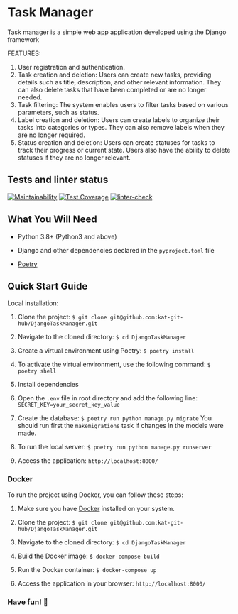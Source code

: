 # Task Manager

Task manager is a simple web app application developed using the Django framework

FEATURES:

1. User registration and authentication.
2. Task creation and deletion: Users can create new tasks, providing details such as title, description, and other relevant information. They can also delete tasks that have been completed or are no longer needed.
3. Task filtering: The system enables users to filter tasks based on various parameters, such as status.
4. Label creation and deletion: Users can create labels to organize their tasks into categories or types. They can also remove labels when they are no longer required.
5. Status creation and deletion: Users can create statuses for tasks to track their progress or current state. Users also have the ability to delete statuses if they are no longer relevant.



## Tests and linter status

[![Maintainability](https://api.codeclimate.com/v1/badges/dc8ddc3289858828b1f7/maintainability)](https://codeclimate.com/github/kat-git-hub/python-web-development-project-lvl4/maintainability)  [![Test Coverage](https://api.codeclimate.com/v1/badges/dc8ddc3289858828b1f7/test_coverage)](https://codeclimate.com/github/kat-git-hub/python-web-development-project-lvl4/test_coverage)  [![linter-check](https://github.com/kat-git-hub/python-web-development-project-lvl4/actions/workflows/linter-check.yml/badge.svg)](https://github.com/kat-git-hub/python-web-development-project-lvl4/actions/workflows/linter-check.yml) 



## What You Will Need

- Python 3.8+ (Python3 and above)

- Django and other dependencies declared in the `pyproject.toml` file

- [Poetry](https://python-poetry.org/docs/#installation)



## Quick Start Guide

Local installation:

1. Clone the project: `$ git clone git@github.com:kat-git-hub/DjangoTaskManager.git`

2. Navigate to the cloned directory: `$ cd DjangoTaskManager`

3. Create a virtual environment using Poetry: `$ poetry install`

4. To activate the virtual environment, use the following command: `$ poetry shell`

5. Install dependencies

6. Open the `.env` file in root directory and add the following line: `SECRET_KEY=your_secret_key_value`

7. Create the database: `$ poetry run python manage.py migrate`
You should run first the `makemigrations` task if changes in the models were made.

8. To run the local server: `$ poetry run python manage.py runserver`

9. Access the application: `http://localhost:8000/`

### Docker

To run the project using Docker, you can follow these steps:

1. Make sure you have [Docker](https://www.docker.com/get-started) installed on your system.

2. Clone the project: `$ git clone git@github.com:kat-git-hub/DjangoTaskManager.git`

3. Navigate to the cloned directory: `$ cd DjangoTaskManager`

4. Build the Docker image: `$ docker-compose build`

5. Run the Docker container: `$ docker-compose up`

6. Access the application in your browser: `http://localhost:8000/`



### Have fun! :tada:
